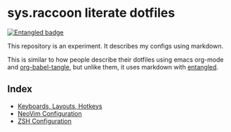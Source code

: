 # sys.raccoon literate dotfiles

[![Entangled badge](https://img.shields.io/badge/entangled-Use%20the%20source!-%2300aeff)](https://entangled.github.io/)

This repository is an experiment. It describes my configs using markdown.

This is similar to how people describe their dotfiles using emacs org-mode and
[org-babel-tangle](https://orgmode.org/manual/Extracting-Source-Code.html), but unlike them, it uses
markdown with [entangled](https://entangled.github.io/).

## Index

- [Keyboards, Layouts, Hotkeys](notes/keyboard.md)
- [NeoVim Configuration](notes/nvim.md)
- [ZSH Configuration](notes/zsh.md)
